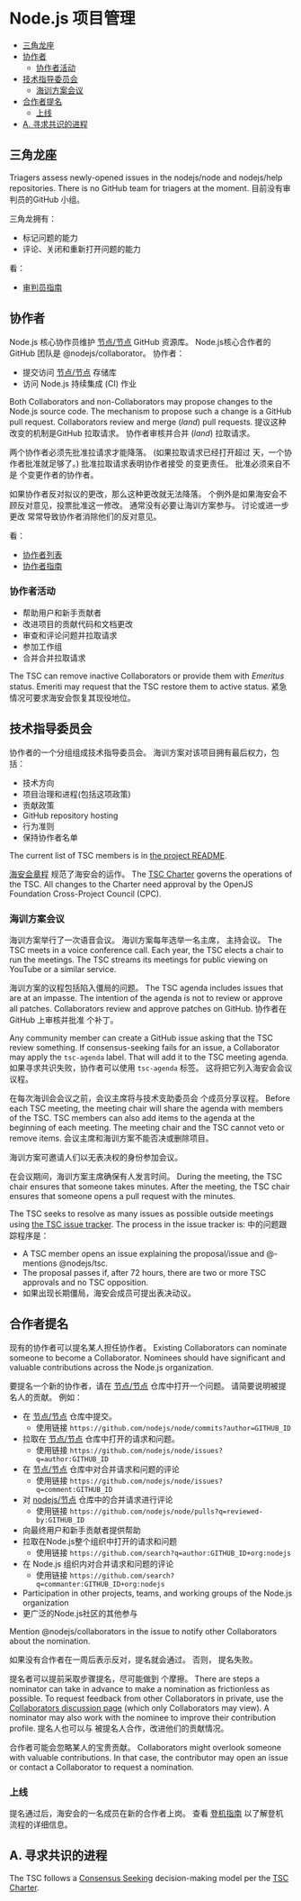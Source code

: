 # Node.js 项目管理

<!-- TOC -->

* [三角龙座](#triagers)
* [协作者](#collaborators)
  * [协作者活动](#collaborator-activities)
* [技术指导委员会](#technical-steering-committee)
  * [海训方案会议](#tsc-meetings)
* [合作者提名](#collaborator-nominations)
  * [上线](#onboarding)
* [A. 寻求共识的进程](#consensus-seeking-process)

<!-- /TOC -->

## 三角龙座

Triagers assess newly-opened issues in the nodejs/node and nodejs/help repositories. There is no GitHub team for triagers at the moment. 目前没有审判员的GitHub 小组。

三角龙拥有：
* 标记问题的能力
* 评论、关闭和重新打开问题的能力

看：

* [审判员指南](./doc/guides/contributing/issues.md#triaging-a-bug-report)

## 协作者

Node.js 核心协作员维护 [节点/节点][] GitHub 资源库。 Node.js核心合作者的GitHub 团队是 @nodejs/collaborator。 协作者：

* 提交访问 [节点/节点][] 存储库
* 访问 Node.js 持续集成 (CI) 作业

Both Collaborators and non-Collaborators may propose changes to the Node.js source code. The mechanism to propose such a change is a GitHub pull request. Collaborators review and merge (_land_) pull requests. 提议这种改变的机制是GitHub 拉取请求。 协作者审核并合并 (_land_) 拉取请求。

两个协作者必须先批准拉请求才能降落。 (如果拉取请求已经打开超过 天，一个协作者批准就足够了。) 批准拉取请求表明协作者接受 的变更责任。 批准必须来自不是 个变更作者的协作者。

如果协作者反对拟议的更改，那么这种更改就无法降落。 个例外是如果海安会不顾反对意见，投票批准这一修改。 通常没有必要让海训方案参与。 讨论或进一步更改 常常导致协作者消除他们的反对意见。

看：

* [协作者列表](./README.md#current-project-team-members)
* [协作者指南](./doc/guides/collaborator-guide.md)

### 协作者活动

* 帮助用户和新手贡献者
* 改进项目的贡献代码和文档更改
* 审查和评论问题并拉取请求
* 参加工作组
* 合并合并拉取请求

The TSC can remove inactive Collaborators or provide them with _Emeritus_ status. Emeriti may request that the TSC restore them to active status. 紧急情况可要求海安会恢复其现役地位。

## 技术指导委员会

协作者的一个分组组成技术指导委员会。 海训方案对该项目拥有最后权力，包括：

* 技术方向
* 项目治理和进程(包括这项政策)
* 贡献政策
* GitHub repository hosting
* 行为准则
* 保持协作者名单

The current list of TSC members is in [the project README](./README.md#current-project-team-members).

[海安会章程][] 规范了海安会的运作。 The [TSC Charter][] governs the operations of the TSC. All changes to the Charter need approval by the OpenJS Foundation Cross-Project Council (CPC).

### 海训方案会议

海训方案举行了一次语音会议。 海训方案每年选举一名主席， 主持会议。 The TSC meets in a voice conference call. Each year, the TSC elects a chair to run the meetings. The TSC streams its meetings for public viewing on YouTube or a similar service.

海训方案的议程包括陷入僵局的问题。 The TSC agenda includes issues that are at an impasse. The intention of the agenda is not to review or approve all patches. Collaborators review and approve patches on GitHub. 协作者在GitHub 上审核并批准 个补丁。

Any community member can create a GitHub issue asking that the TSC review something. If consensus-seeking fails for an issue, a Collaborator may apply the `tsc-agenda` label. That will add it to the TSC meeting agenda. 如果寻求共识失败，协作者可以使用 `tsc-agenda` 标签。 这将把它列入海安会会议议程。

在每次海训会会议之前，会议主席将与技术支助委员会 个成员分享议程。 Before each TSC meeting, the meeting chair will share the agenda with members of the TSC. TSC members can also add items to the agenda at the beginning of each meeting. The meeting chair and the TSC cannot veto or remove items. 会议主席和海训方案不能否决或删除项目。

海训方案可邀请人们以无表决权的身份参加会议。

在会议期间，海训方案主席确保有人发言时间。 During the meeting, the TSC chair ensures that someone takes minutes. After the meeting, the TSC chair ensures that someone opens a pull request with the minutes.

The TSC seeks to resolve as many issues as possible outside meetings using [the TSC issue tracker](https://github.com/nodejs/TSC/issues). The process in the issue tracker is: 中的问题跟踪程序是：

* A TSC member opens an issue explaining the proposal/issue and @-mentions @nodejs/tsc.
* The proposal passes if, after 72 hours, there are two or more TSC approvals and no TSC opposition.
* 如果出现长期僵局，海安会成员可提出表决动议。

## 合作者提名

现有的协作者可以提名某人担任协作者。 Existing Collaborators can nominate someone to become a Collaborator. Nominees should have significant and valuable contributions across the Node.js organization.

要提名一个新的协作者，请在 [节点/节点][] 仓库中打开一个问题。 请简要说明被提名人的贡献。 例如：

* 在 [节点/节点][] 仓库中提交。
  * 使用链接 `https://github.com/nodejs/node/commits?author=GITHUB_ID`
* 拉取在 [节点/节点][] 仓库中打开的请求和问题。
  * 使用链接 `https://github.com/nodejs/node/issues?q=author:GITHUB_ID`
* 在 [节点/节点][] 仓库中对合并请求和问题的评论
  * 使用链接 `https://github.com/nodejs/node/issues?q=comment:GITHUB_ID`
* 对 [nodejs/节点][] 仓库中的合并请求进行评论
  * 使用链接 `https://github.com/nodejs/node/pulls?q=reviewed-by:GITHUB_ID`
* 向最终用户和新手贡献者提供帮助
* 拉取在Node.js整个组织中打开的请求和问题
  * 使用链接  `https://github.com/search?q=author:GITHUB_ID+org:nodejs`
* 在 Node.js 组织内对合并请求和问题的评论
  * 使用链接 `https://github.com/search?q=commanter:GITHUB_ID+org:nodejs`
* Participation in other projects, teams, and working groups of the Node.js organization
* 更广泛的Node.js社区的其他参与

Mention @nodejs/collaborators in the issue to notify other Collaborators about the nomination.

如果没有合作者在一周后表示反对，提名就会通过。 否则， 提名失败。

提名者可以提前采取步骤提名，尽可能做到 个摩擦。 There are steps a nominator can take in advance to make a nomination as frictionless as possible. To request feedback from other Collaborators in private, use the [Collaborators discussion page][] (which only Collaborators may view). A nominator may also work with the nominee to improve their contribution profile. 提名人也可以与 被提名人合作，改进他们的贡献情况。

合作者可能会忽略某人的宝贵贡献。 Collaborators might overlook someone with valuable contributions. In that case, the contributor may open an issue or contact a Collaborator to request a nomination.

### 上线

提名通过后，海安会的一名成员在新的合作者上岗。 查看 [登机指南](./onboarding.md) 以了解登机 流程的详细信息。

## A. 寻求共识的进程

The TSC follows a [Consensus Seeking][] decision-making model per the [TSC Charter][].

[Collaborators discussion page]: https://github.com/orgs/nodejs/teams/collaborators/discussions
[Consensus Seeking]: https://en.wikipedia.org/wiki/Consensus-seeking_decision-making
[海安会章程]: https://github.com/nodejs/TSC/blob/HEAD/TSC-Charter.md
[TSC Charter]: https://github.com/nodejs/TSC/blob/HEAD/TSC-Charter.md
[节点/节点]: https://github.com/nodejs/node
[nodejs/节点]: https://github.com/nodejs/node
